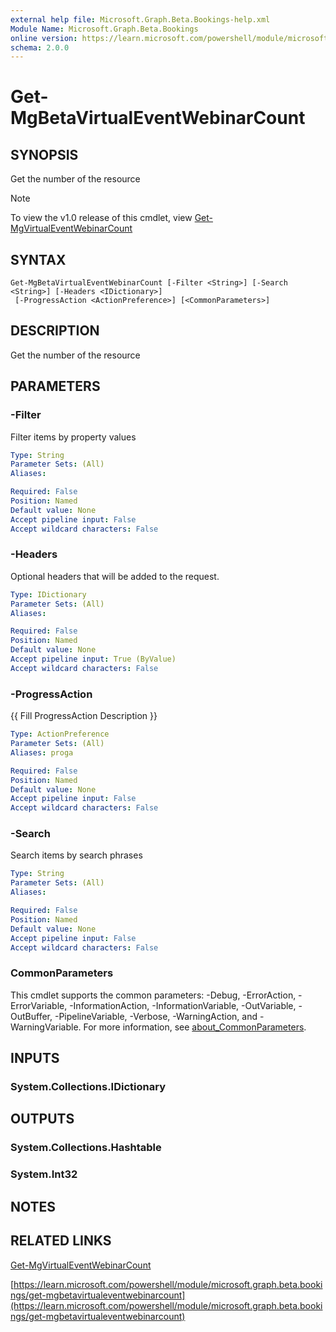 ```yaml
---
external help file: Microsoft.Graph.Beta.Bookings-help.xml
Module Name: Microsoft.Graph.Beta.Bookings
online version: https://learn.microsoft.com/powershell/module/microsoft.graph.beta.bookings/get-mgbetavirtualeventwebinarcount
schema: 2.0.0
---
```


# Get-MgBetaVirtualEventWebinarCount

## SYNOPSIS
Get the number of the resource

> [!NOTE]
> To view the v1.0 release of this cmdlet, view [Get-MgVirtualEventWebinarCount](/powershell/module/Microsoft.Graph.Bookings/Get-MgVirtualEventWebinarCount?view=graph-powershell-1.0)

## SYNTAX

```
Get-MgBetaVirtualEventWebinarCount [-Filter <String>] [-Search <String>] [-Headers <IDictionary>]
 [-ProgressAction <ActionPreference>] [<CommonParameters>]
```

## DESCRIPTION
Get the number of the resource

## PARAMETERS

### -Filter
Filter items by property values

```yaml
Type: String
Parameter Sets: (All)
Aliases:

Required: False
Position: Named
Default value: None
Accept pipeline input: False
Accept wildcard characters: False
```

### -Headers
Optional headers that will be added to the request.

```yaml
Type: IDictionary
Parameter Sets: (All)
Aliases:

Required: False
Position: Named
Default value: None
Accept pipeline input: True (ByValue)
Accept wildcard characters: False
```

### -ProgressAction
{{ Fill ProgressAction Description }}

```yaml
Type: ActionPreference
Parameter Sets: (All)
Aliases: proga

Required: False
Position: Named
Default value: None
Accept pipeline input: False
Accept wildcard characters: False
```

### -Search
Search items by search phrases

```yaml
Type: String
Parameter Sets: (All)
Aliases:

Required: False
Position: Named
Default value: None
Accept pipeline input: False
Accept wildcard characters: False
```

### CommonParameters
This cmdlet supports the common parameters: -Debug, -ErrorAction, -ErrorVariable, -InformationAction, -InformationVariable, -OutVariable, -OutBuffer, -PipelineVariable, -Verbose, -WarningAction, and -WarningVariable. For more information, see [about_CommonParameters](http://go.microsoft.com/fwlink/?LinkID=113216).

## INPUTS

### System.Collections.IDictionary
## OUTPUTS

### System.Collections.Hashtable
### System.Int32
## NOTES

## RELATED LINKS
[Get-MgVirtualEventWebinarCount](/powershell/module/Microsoft.Graph.Bookings/Get-MgVirtualEventWebinarCount?view=graph-powershell-1.0)

[https://learn.microsoft.com/powershell/module/microsoft.graph.beta.bookings/get-mgbetavirtualeventwebinarcount](https://learn.microsoft.com/powershell/module/microsoft.graph.beta.bookings/get-mgbetavirtualeventwebinarcount)





